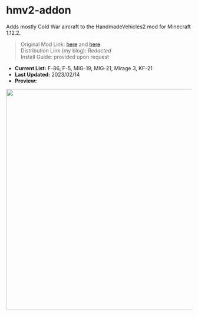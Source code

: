 # hmv2-addon
Adds mostly Cold War aircraft to the HandmadeVehicles2 mod for Minecraft 1.12.2. <br>
> Original Mod Link: <a href="https://forum.civa.jp/viewtopic.php?f=3&t=35">here</a> and <a href="https://forum.civa.jp/viewtopic.php?f=3&t=352">here</a> <br>
> Distribution Link (my blog): *Redacted* <br>
> Install Guide: provided upon request

- <b>Current List:</b>
F-86, F-5, MIG-19, MIG-21, Mirage 3, KF-21
- <b>Last Updated:</b> 2023/02/14
- <b>Preview:</b><br>
<img width="600" src="https://blog.kakaocdn.net/dn/b6sDVr/btrZa6ugvdt/EWhdzHU2gI5WGF740Fp6BK/img.jpg">
